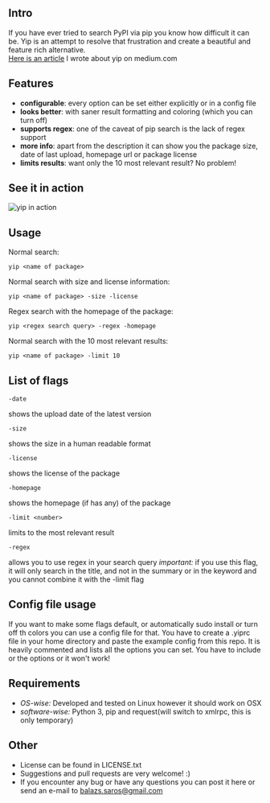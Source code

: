 ## Intro
If you have ever tried to search PyPI via pip you know how difficult it can be.
Yip is an attempt to resolve that frustration and create a beautiful and feature
rich alternative.  
[Here is an article](https://medium.com/@balazs.saros/improving-and-extending-the-search-functionality-of-pythons-pip-50d01a4a344f#.7101f82ei) I wrote about yip on medium.com

## Features
 - **configurable**: every option can be set either explicitly or in a config file
 - **looks better**: with saner result formatting and coloring (which you can turn off)
 - **supports regex**: one of the caveat of pip search is the lack of regex support
 - **more info**: apart from the description it can show you the package size, date of last upload, homepage url or package license
 - **limits results**: want only the 10 most relevant result? No problem!

## See it in action
![yip in action](http://i.imgur.com/s56ssMx.gif)

## Usage
Normal search:
```
yip <name of package>
```
Normal search with size and license information:
```
yip <name of package> -size -license
```
Regex search with the homepage of the package:
```
yip <regex search query> -regex -homepage
```
Normal search with the 10 most relevant results:
```
yip <name of package> -limit 10
```

## List of flags
```
-date
```
shows the upload date of the latest version
```
-size
```
shows the size in a human readable format
```
-license
```
shows the license of the package
```
-homepage
```
shows the homepage (if has any) of the package
```
-limit <number>
```
limits to the <number> most relevant result
```
-regex
```
allows you to use regex in your search query
*important:* if you use this flag, it will only search in the title, and not in
the summary or in the keyword and you cannot combine it with the -limit flag

## Config file usage
If you want to make some flags default, or automatically sudo install or turn
off th colors you can use a config file for that. You have to create a .yiprc
file in your home directory and paste the example config from this repo. It is
heavily commented and lists all the options you can set. You have to include or
the options or it won't work!

## Requirements
 - *OS-wise:* Developed and tested on Linux however it should work on OSX
 - *software-wise:* Python 3, pip and request(will switch to xmlrpc, this is
   only temporary)

## Other
 - License can be found in LICENSE.txt
 - Suggestions and pull requests are very welcome! :)
 - If you encounter any bug or have any questions you can post it here or send an e-mail to balazs.saros@gmail.com
